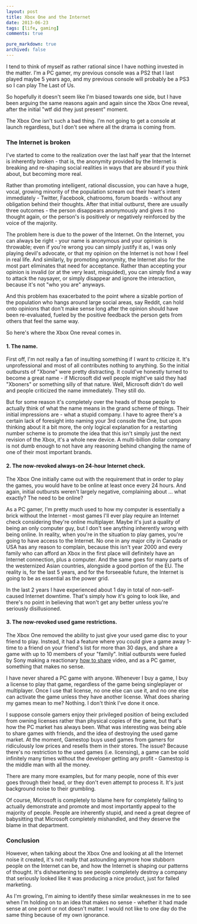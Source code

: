 ```yaml
---
layout: post
title: Xbox One and the Internet
date: 2013-06-23
tags: [life, gaming]
comments: true

pure_markdown: true
archived: false
---
```


I tend to think of myself as rather rational since I have nothing invested in the matter. I'm a PC gamer, my previous console was a PS2 that I last played maybe 5 years ago, and my previous console will probably be a PS3 so I can play The Last of Us.

So hopefully it doesn't seem like I'm biased towards one side, but I have been arguing the same reasons again and again since the Xbox One reveal, after the initial "wtf did they just present" moment.

The Xbox One isn't such a bad thing. I'm not going to get a console at launch regardless, but I don't see where all the drama is coming from.

### The Internet is broken

I've started to come to the realization over the last half year that the Internet is inherently broken - that is, the anonymity provided by the Internet is breaking and re-shaping social realities in ways that are absurd if you think about, but becoming more real.

Rather than promoting intelligent, rational discussion, you can have a huge, vocal, growing minority of the population scream out their heart's intent immediately - Twitter, Facebook, chatrooms, forum boards - without any obligation behind their thoughts. After that initial outburst, there are usually three outcomes - the person disappears anonymously and gives it no thought again, or the person's is positively or negatively reinforced by the voice of the majority.

The problem here is due to the power of the Internet. On the Internet, you can always be right - your name is anonymous and your opinion is throwable; even if you're wrong you can simply justify it as, I was only playing devil's advocate, or that my opinion on the Internet is not how I feel in real life. And similarly, by promoting anonymity, the Internet also for the most part eliminates that need for acceptance. Rather than accepting your opinion is invalid (or at the very least, misguided), you can simply find a way to attack the naysayer, or simply disappear and ignore the interaction, because it's not "who you are" anyways.

And this problem has exacerbated to the point where a sizable portion of the population who hangs around large social areas, say Reddit, can hold onto opinions that don't make sense long after the opinion should have been re-evaluated, fueled by the positive feedback the person gets from others that feel the same way.

So here's where the Xbox One reveal comes in.

#### 1. The name.

First off, I'm not really a fan of insulting something if I want to criticize it. It's unprofessional and most of all contributes nothing to anything. So the initial outbursts of "Xbone" were pretty distracting. It could've honestly turned to become a great name - if Microsoft did well people might've said they had "Xboners" or something silly of that nature. Well, Microsoft didn't do well and people criticized the name immediately. They still do.

But for some reason it's completely over the heads of those people to actually think of what the name means in the grand scheme of things. Their initial impressions are - what a stupid company. I have to agree there's a certain lack of foresight into naming your 3rd console the One, but upon thinking about it a bit more, the only logical explanation for a restarting number scheme is to promote the idea that this isn't simply just the next revision of the Xbox, it's a whole new device. A multi-billion dollar company is not dumb enough to not have any reasoning behind changing the name of one of their most important brands.

#### 2. The now-revoked always-on 24-hour Internet check.

The Xbox One initially came out with the requirement that in order to play the games, you would have to be online at least once every 24 hours. And again, initial outbursts weren't largely negative, complaining about ... what exactly? The need to be online?

As a PC gamer, I'm pretty much used to how my computer is essentially a brick without the Internet - most games I'll ever play require an Internet check considering they're online multiplayer. Maybe it's just a quality of being an only computer guy, but I don't see anything inherently wrong with being online. In reality, when you're in the situation to play games, you're going to have access to the Internet. No one in any major city in Canada or USA has any reason to complain, because this isn't year 2000 and every family who can afford an Xbox in the first place will definitely have an Internet connection, plus a computer. And the same goes for many parts of the westernized Asian countries, alongside a good portion of the EU. The reality is, for the last 5 years, and for the forseeable future, the Internet is going to be as essential as the power grid.

In the last 2 years I have experienced about 1 day in total of non-self-caused Internet downtime. That's simply how it's going to look like, and there's no point in believing that won't get any better unless you're seriously disillusioned.

#### 3. The now-revoked used game restrictions.

The Xbox One removed the ability to just give your used game disc to your friend to play. Instead, it had a feature where you could give a game away 1-time to a friend on your friend's list for more than 30 days, and share a game with up to 10 members of your "family". Initial outbursts were fueled by Sony making a reactionary [how to share](http://youtu.be/kWSIFh8ICaA) video, and as a PC gamer, something that makes no sense.

I have never shared a PC game with anyone. Whenever I buy a game, I buy a license to play that game, regardless of the game being singleplayer or multiplayer. Once I use that license, no one else can use it, and no one else can activate the game unless they have another license. What does sharing my games mean to me? Nothing. I don't think I've done it once.

I suppose console gamers enjoy their privileged position of being excluded from owning licenses rather than physical copies of the game, but that's how the PC market has always been. What was interesting was being able to share games with friends, and the idea of destroying the used game market. At the moment, Gamestop buys used games from gamers for ridiculously low prices and resells them in their stores. The issue? Because there's no restriction to the used games (i.e. licensing), a game can be sold infinitely many times without the developer getting any profit - Gamestop is the middle man with all the money.

There are many more examples, but for many people, none of this ever goes through their head, or they don't even attempt to process it. It's just background noise to their grumbling.

Of course, Microsoft is completely to blame here for completely failing to actually demonstrate and promote and most importantly appeal to the majority of people. People are inherently stupid, and need a great degree of babysitting that Microsoft completely mishandled, and they deserve the blame in that department.

### Conclusion

However, when talking about the Xbox One and looking at all the Internet noise it created, it's not really that astounding anymore how stubborn people on the Internet can be, and how the Internet is shaping our patterns of thought. It's disheartening to see people completely destroy a company that seriously looked like it was producing a nice product, just for failed marketing.

As I'm growing, I'm aiming to identify these similar weaknesses in me to see when I'm holding on to an idea that makes no sense - whether it had made sense at one point or not doesn't matter. I would not like to one day do the same thing because of my own ignorance.
